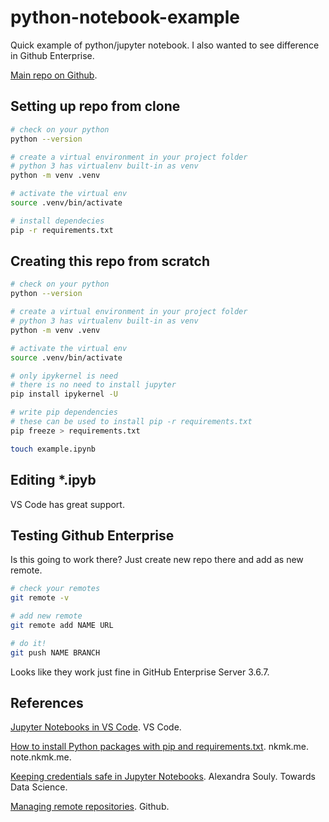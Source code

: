 # python-notebook-example

Quick example of python/jupyter notebook.
I also wanted to see difference in Github Enterprise.

[Main repo on Github](https://github.com/hparra/python-notebook-example/).

## Setting up repo from clone

```sh
# check on your python
python --version

# create a virtual environment in your project folder
# python 3 has virtualenv built-in as venv
python -m venv .venv

# activate the virtual env
source .venv/bin/activate

# install dependecies
pip -r requirements.txt
```

## Creating this repo from scratch

```sh
# check on your python
python --version

# create a virtual environment in your project folder
# python 3 has virtualenv built-in as venv
python -m venv .venv

# activate the virtual env
source .venv/bin/activate

# only ipykernel is need
# there is no need to install jupyter
pip install ipykernel -U

# write pip dependencies
# these can be used to install pip -r requirements.txt
pip freeze > requirements.txt

touch example.ipynb
```

## Editing *.ipyb

VS Code has great support.

## Testing Github Enterprise

Is this going to work there?
Just create new repo there and add as new remote.

```sh
# check your remotes
git remote -v

# add new remote
git remote add NAME URL

# do it!
git push NAME BRANCH
```

Looks like they work just fine in GitHub Enterprise Server 3.6.7.

## References

[Jupyter Notebooks in VS Code](https://code.visualstudio.com/docs/datascience/jupyter-notebooks).
VS Code.

[How to install Python packages with pip and requirements.txt](https://note.nkmk.me/en/python-pip-install-requirements/).
nkmk.me.
note.nkmk.me.

[Keeping credentials safe in Jupyter Notebooks](https://towardsdatascience.com/keeping-credentials-safe-in-jupyter-notebooks-fbd215a8e311).
Alexandra Souly.
Towards Data Science.

[Managing remote repositories](https://docs.github.com/en/get-started/getting-started-with-git/managing-remote-repositories).
Github.
